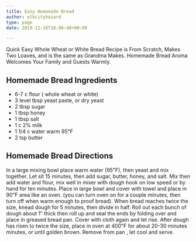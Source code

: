 ```yaml
---
title: Easy Homemade Bread
author: elkcityhazard
type: page
date: 2019-12-16T16:06:40+00:00

---
```

Quick Easy Whole Wheat or White Bread Recipe is From Scratch, Makes Two Loaves, and is the same as Grandma Makes. Homemade Bread Aroma Welcomes Your Family and Guests Warmly.

## Homemade Bread Ingredients

  * 6-7 c flour ( whole wheat or white)
  * 3 level tbsp yeast paste, or dry yeast
  * 2 tbsp sugar
  * 1 tbsp honey
  * 1 tbsp salt
  * 1 c 2% milk
  * 1 1/4 c water warm 95&#8457;
  * 2 tsp butter

## Homemade Bread Directions

In a large mixing bowl place warm water (95&#8457;), then yeast and mix together. Let sit 15 minutes, then add sugar, butter, honey, and salt. Mix then add water and flour, mix well in mixer with dough hook on low speed or by hand for ten minutes. Place in large bowl and cover with towel and place in 90&#8457; area like an oven. (you can turn oven on for a couple minutes, then turn off when warm enough to proof bread). When bread reaches twice the size, knead dough for 5 minutes, then divide in half. Roll out each bunch of dough about 1&#8243; thick then roll up and seal the ends by folding over and place in greased bread pan. Cover with cloth again and let rise. After dough has risen to twice the size, place in oven at 400&#8457; for about 20-30 minutes minutes, or until golden brown. Remove from pan , let cool and serve.
